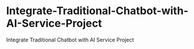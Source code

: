 # Integrate-Traditional-Chatbot-with-AI-Service-Project
Integrate Traditional Chatbot with AI Service Project
